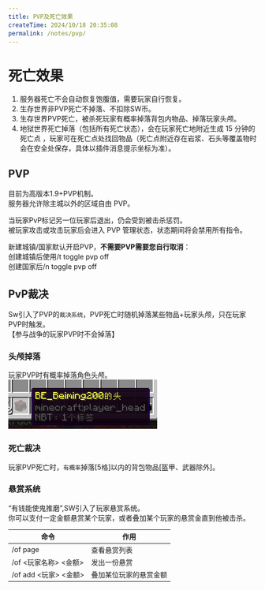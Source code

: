 ```yaml
---
title: PVP及死亡效果
createTime: 2024/10/18 20:35:08
permalink: /notes/pvp/
---
```

# 死亡效果

1. 服务器死亡不会自动恢复饱腹值，需要玩家自行恢复。<br>
2. 生存世界非PVP死亡不掉落、不扣除SW币。<br>
3. 生存世界PVP死亡，被杀死玩家有概率掉落背包内物品、掉落玩家头颅。<br>
4. 地狱世界死亡掉落（包括所有死亡状态），会在玩家死亡地附近生成 15 分钟的死亡点
，玩家可在死亡点处找回物品（死亡点附近存在岩浆、石头等覆盖物时会在安全处保存，具体以插件消息提示坐标为准）。<br>

## PVP

目前为高版本1.9+PVP机制。<br>
服务器允许除主城以外的区域自由 PVP。<br>

当玩家PvP标记另一位玩家后退出，仍会受到被击杀惩罚。<br>
被玩家攻击或攻击玩家后会进入 PVP 管理状态，状态期间将会禁用所有指令。<br>

新建城镇/国家默认开启PVP，**不需要PVP需要您自行取消**：<br>
创建城镇后使用/t toggle pvp off<br>
创建国家后/n toggle pvp off<br>

## PvP裁决

Sw引入了PVP的`裁决系统`，PVP死亡时随机掉落某些物品+玩家头颅，只在玩家PVP时触发。<br>
【参与战争的玩家PVP时不会掉落】<br>

### 头颅掉落

玩家PVP时有概率掉落角色头颅。<br>
<img src="/images/skull.png" alt="skull">

### 死亡裁决

玩家PVP死亡时，`有概率`掉落[5格]以内的背包物品[盔甲、武器除外]。<br>

### 悬赏系统

“有钱能使鬼推磨”,SW引入了玩家悬赏系统。<br>
你可以支付一定金额悬赏某个玩家，或者叠加某个玩家的悬赏金直到他被击杀。<br>

| 命令       | 作用     |
|----------|--------|
| /of page | 查看悬赏列表 |
| /of <玩家名称> <金额> | 发出一份悬赏 |
| /of add <玩家> <金额> | 叠加某位玩家的悬赏金额 |